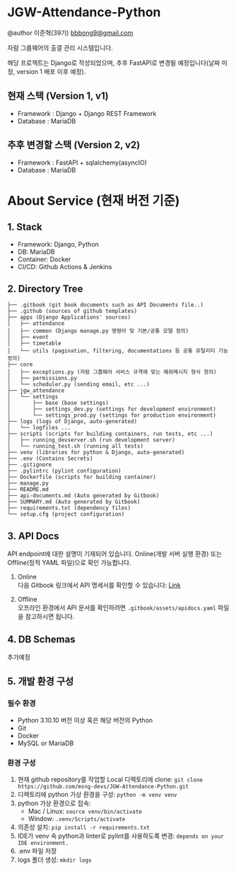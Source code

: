 # JGW-Attendance-Python
@author 이준혁(39기) bbbong9@gmail.com

자람 그룹웨어의 출결 관리 시스템입니다.

해당 프로젝트는 Django로 작성되었으며, 추후 FastAPI로 변경될 예정입니다(날짜 미정, version 1 배포 이후 예정).

## 현재 스택 (Version 1, v1)

 - Framework : Django + Django REST Framework
 - Database : MariaDB

## 추후 변경할 스택 (Version 2, v2)

 - Framework : FastAPI + sqlalchemy(asyncIO)
 - Database : MariaDB

# About Service (현재 버전 기준)

## 1. Stack
* Framework: Django, Python
* DB: MariaDB
* Container: Docker
* CI/CD: Github Actions & Jenkins

## 2. Directory Tree
```
├── .gitbook (git book documents such as API Documents file..)
├── .github (sources of github templates)
├── apps (Django Applications' sources)
│   ├── attendance
│   ├── common (Django manage.py 명령어 및 기본/공통 모델 정의)
│   ├── event
│   ├── timetable
│   └── utils (pagination, filtering, documentations 등 공통 유틸리티 기능 정의)
├── core
│   ├── exceptions.py (자람 그룹웨어 서비스 규격에 맞는 예외메시지 형식 정의)
│   ├── permissions.py
│   └── scheduler.py (sending email, etc ...)
├── jgw_attendance
│   └── settings
│       ├── base (base settings)
│       ├── settings_dev.py (settings for development environment)
│       └── settings_prod.py (settings for production environment)
├── logs (logs of Django, auto-generated)
│   └── logfiles ...
├── scripts (scripts for building containers, run tests, etc ...)
│   ├── running_devserver.sh (run development server)
│   └── running_test.sh (running all tests)
├── venv (libraries for python & Django, auto-generated)
├── .env (Contains Secrets)
├── .gitignore
├── .pylintrc (pylint configuration)
├── Dockerfile (scripts for building container)
├── manage.py
├── README.md
├── api-documents.md (Auto generated by Gitbook)
├── SUMMARY.md (Auto generated by Gitbook)
├── requirements.txt (dependency files)
└── setup.cfg (project configuration)
```

## 3. API Docs
API endpoint에 대한 설명이 기재되어 있습니다.
Online(개발 서버 실행 환경) 또는 Offline(정적 YAML 파일)으로 확인 가능합니다.

1. Online   
  다음 Gitbook 링크에서 API 명세서를 확인할 수 있습니다: [Link](https://jgw.gitbook.io/jgw-attendance-python-documents/api-documents)

2. Offline   
  오프라인 환경에서 API 문서를 확인하려면 `.gitbook/assets/apidocs.yaml` 파일을 참고하시면 됩니다.

## 4. DB Schemas
추가예정

## 5. 개발 환경 구성

### 필수 환경
 - Python 3.10.10 버전 이상 혹은 해당 버전의 Python
 - Git
 - Docker
 - MySQL or MariaDB

### 환경 구성
1. 현재 github repository를 작업할 Local 디렉토리에 clone: `git clone https://github.com/msng-devs/JGW-Attendance-Python.git`
2. 디렉토리에 python 가상 환경을 구성: `python -m venv venv`
3. python 가상 환경으로 접속: 
   - Mac / Linux: `source venv/bin/activate`
   - Window: `.venv/Scripts/activate`
4. 의존성 설치: `pip install -r requirements.txt`
5. IDE가 venv 속 python과 linter로 pylint를 사용하도록 변경: `depends on your IDE environment.`
6. .env 파일 저장
7. logs 폴더 생성: `mkdir logs`
